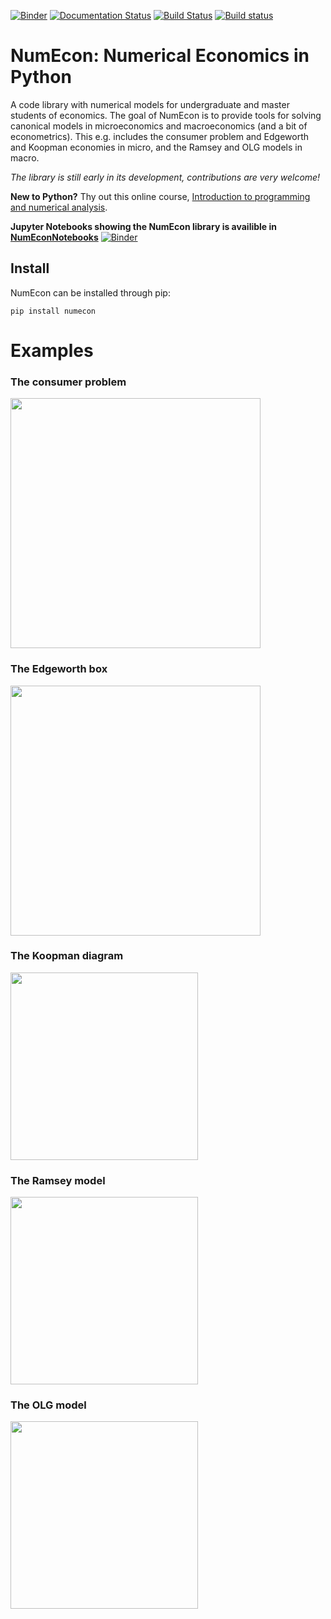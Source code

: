 [![Binder](https://mybinder.org/badge_logo.svg)](https://mybinder.org/v2/gh/NumEconCopenhagen/NumEconNotebooks/master?urlpath=lab)
[![Documentation Status](https://readthedocs.org/projects/NumEcon/badge/?version=latest)](https://NumEcon.readthedocs.io/en/latest/?badge=latest)
[![Build Status](https://travis-ci.org/NumEconCopenhagen/NumEcon.svg?branch=master)](https://travis-ci.org/NumEconCopenhagen/NumEcon)
[![Build status](https://ci.appveyor.com/api/projects/status/icqbrc12n5t4g52m?svg=true)](https://ci.appveyor.com/project/elben10/NumEcon-vhimr)

# NumEcon: Numerical Economics in Python

A code library with numerical models for undergraduate and master students of economics. The goal of NumEcon is to provide tools for solving canonical models in microeconomics and macroeconomics (and a bit of econometrics). This e.g. includes the consumer problem and Edgeworth and Koopman economies in micro, and the Ramsey and OLG models in macro.

_The library is still early in its development, contributions are very welcome!_

**New to Python?** Thy out this online course, [Introduction to programming and numerical analysis](https://numeconcopenhagen.netlify.com/).

**Jupyter Notebooks showing the NumEcon library is availible in [NumEconNotebooks](https://github.com/NumEconCopenhagen/NumEconNotebooks)** [![Binder](https://mybinder.org/badge_logo.svg)](https://mybinder.org/v2/gh/NumEconCopenhagen/NumEconNotebooks/master?urlpath=lab) 

## Install

NumEcon can be installed through pip:

```
pip install numecon
```

# Examples 

### The consumer problem
<img src="https://github.com/NumEconCopenhagen/NumEcon/blob/master/figs/utility_maximization.gif" width="400"/>

### The Edgeworth box
<img src="https://github.com/NumEconCopenhagen/NumEcon/blob/master/figs/edgeworth.gif" width="400"/>

### The Koopman diagram
<img src="https://github.com/NumEconCopenhagen/NumEconNotebooks/blob/master/micro/figs/koopman.png" width="300"/>

### The Ramsey model
<img src="https://github.com/NumEconCopenhagen/NumEconNotebooks/blob/master/macro/figs/Ramsey_diverging_paths.png" width="300"/>

### The OLG model
<img src="https://github.com/NumEconCopenhagen/NumEconNotebooks/blob/master/macro/figs/OLG_transition_curves.png" width="300"/>
